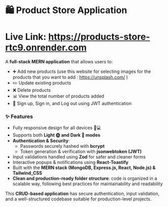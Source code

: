 # 🛍️ Product Store Application
# Live Link: https://products-store-rtc9.onrender.com

A **full-stack MERN application** that allows users to:  

* ➕ Add new products (use this website for selecting images for the products that you want to add : https://unsplash.com/ )  
* ✏️ Update existing products  
* ❌ Delete products  
* 📊 View the total number of products added  
* 🔐 Sign up, Sign in, and Log out using JWT authentication  

### ✨ Features

* Fully responsive design for all devices 📱💻  
* Supports both **Light 🌞 and Dark 🌙 modes**  
* **Authentication & Security**:  
  - Passwords securely hashed with **bcrypt**  
  - Token generation & verification with **jsonwebtoken (JWT)**  
* Input validations handled using **Zod** for safer and cleaner forms  
* Interactive popups & notifications using **React-Toastify**  
* Built with the **MERN stack (MongoDB, Express.js, React, Node.js) & Tailwind_CSS**  
* **Clean and production-ready folder structure**: code is organized in a scalable way, following best practices for maintainability and readability  

This **CRUD-based application** has secure authentication, input validation, and a well-structured codebase suitable for production-level projects.
